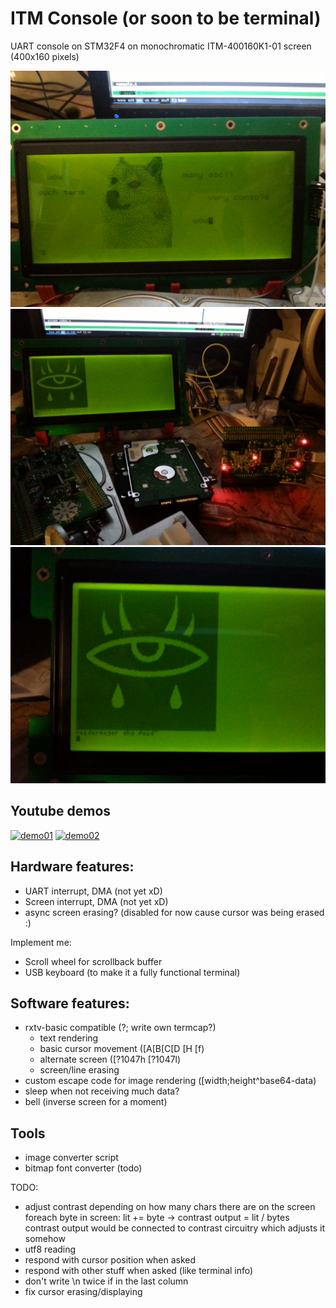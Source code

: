 # ITM Console (or soon to be terminal)

UART console on STM32F4 on monochromatic ITM-400160K1-01 screen (400x160 pixels)


![img01](https://github.com/hahiserw/tty-lcd-console/raw/master/doc/IMG_20170401_100511.jpg)
![img02](https://github.com/hahiserw/tty-lcd-console/raw/master/doc/IMG_20171104_175255.jpg)
![img03](https://github.com/hahiserw/tty-lcd-console/raw/master/doc/IMG_20171104_175239.jpg)


## Youtube demos

[![demo01](http://img.youtube.com/vi/dOt9sj9XrwY/0.jpg)](http://www.youtube.com/watch?v=dOt9sj9XrwY)
[![demo02](http://img.youtube.com/vi/sOcuAJYhxIo/0.jpg)](http://www.youtube.com/watch?v=sOcuAJYhxIo)


## Hardware features:
- UART interrupt, DMA (not yet xD)
- Screen interrupt, DMA (not yet xD)
- async screen erasing? (disabled for now cause cursor was being erased :)

Implement me:
- Scroll wheel for scrollback buffer
- USB keyboard (to make it a fully functional terminal)


## Software features:
- rxtv-basic compatible (?; write own termcap?)
  + text rendering
  + basic cursor movement ([A[B[C[D [H [f)
  + alternate screen ([?1047h [?1047l)
  + screen/line erasing
- custom escape code for image rendering ([width;height^base64-data)
- sleep when not receiving much data?
- bell (inverse screen for a moment)


## Tools
- image converter script
- bitmap font converter (todo)


TODO:
- adjust contrast depending on how many chars there are on the screen
  foreach byte in screen: lit += byte -> contrast output = lit / bytes
  contrast output would be connected to contrast circuitry which adjusts it somehow
- utf8 reading
- respond with cursor position when asked
- respond with other stuff when asked (like terminal info)
- don't write \n twice if in the last column
- fix cursor erasing/displaying
